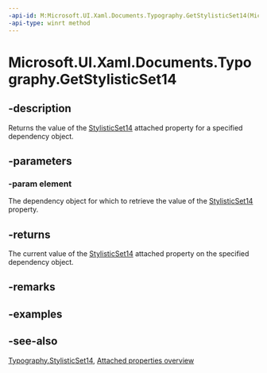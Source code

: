 ```yaml
---
-api-id: M:Microsoft.UI.Xaml.Documents.Typography.GetStylisticSet14(Microsoft.UI.Xaml.DependencyObject)
-api-type: winrt method
---
```


<!-- Method syntax
public bool GetStylisticSet14(Windows.UI.Xaml.DependencyObject element)
-->

# Microsoft.UI.Xaml.Documents.Typography.GetStylisticSet14

## -description
Returns the value of the [StylisticSet14](typography_stylisticset14.md) attached property for a specified dependency object.

## -parameters
### -param element
The dependency object for which to retrieve the value of the [StylisticSet14](typography_stylisticset14.md) property.

## -returns
The current value of the [StylisticSet14](typography_stylisticset14.md) attached property on the specified dependency object.

## -remarks

## -examples

## -see-also

[Typography.StylisticSet14](typography_stylisticset14.md), [Attached properties overview](/windows/uwp/xaml-platform/attached-properties-overview)
